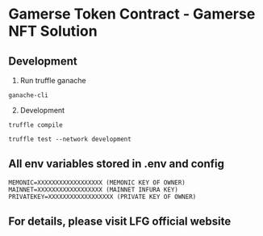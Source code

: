# Gamerse Token Contract - Gamerse NFT Solution

## Development

1. Run truffle ganache

```
ganache-cli
```

2. Development

```
truffle compile
```

```
truffle test --network development
```

## All env variables stored in .env and config

```
MEMONIC=XXXXXXXXXXXXXXXXXX (MEMONIC KEY OF OWNER)
MAINNET=XXXXXXXXXXXXXXXXXX (MAINNET INFURA KEY)
PRIVATEKEY=XXXXXXXXXXXXXXXXXX (PRIVATE KEY OF OWNER)
```

## For details, please visit LFG official website
